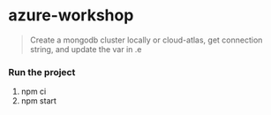 # azure-workshop

> Create a mongodb cluster locally or cloud-atlas, get connection string, and update the var in .e

### Run the project
1.  npm ci
2.  npm start
  